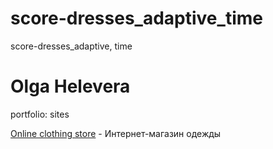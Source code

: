 # score-dresses_adaptive_time
score-dresses_adaptive, time

# Olga Helevera
portfolio: sites

[Online clothing store](https://olgatop.github.io/score-dresses_adaptive_time/ "online clothing store") - Интернет-магазин одежды

